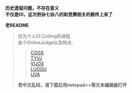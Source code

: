 **历史遗留问题，不存在意义**  
**不仅是OI，这次把杂七杂八的和竞赛相关的都传上来了**  

**老README**

>仅为个人OI Coding的进程  
>各个OnlineJudge以及特点:  

>>[COGS](http://218.28.19.228)  
>>[TYVJ](http://tyvj.cn)  
>>[VIJOS](http://vijos.org)  
>>[LUOGU](http://www.luogu.org)  
>>[UVA](http://uva.onlinejudge.org)  

>**若中文乱码，请下载后用notepad++等文本编辑器打开**  
